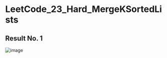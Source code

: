 # LeetCode_23_Hard_MergeKSortedLists

## Result No. 1

![image](https://github.com/user-attachments/assets/7066a808-8b85-42e4-b437-b1dcc846353a)
